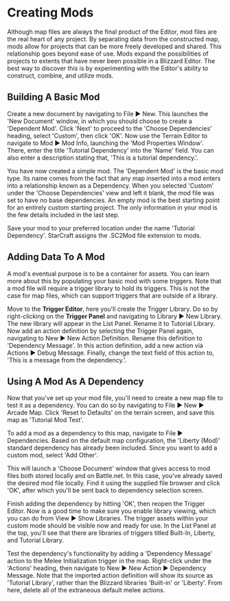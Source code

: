 # Creating Mods

Although map files are always the final product of the Editor, mod files are the real heart of any project. By separating data from the constructed map, mods allow for projects that can be more freely developed and shared. This relationship goes beyond ease of use. Mods expand the possibilities of projects to extents that have never been possible in a Blizzard Editor. The best way to discover this is by experimenting with the Editor's ability to construct, combine, and utilize mods.

## Building A Basic Mod

Create a new document by navigating to File ▶︎ New. This launches the 'New Document' window, in which you should choose to create a 'Dependent Mod'. Click 'Next' to proceed to the 'Choose Dependencies' heading, select 'Custom', then click 'OK'. Now use the Terrain Editor to navigate to Mod ▶︎ Mod Info, launching the 'Mod Properties Window'. There, enter the title 'Tutorial Dependency' into the 'Name' field. You can also enter a description stating that, 'This is a tutorial dependency.'.

You have now created a simple mod. The 'Dependent Mod' is the basic mod type. Its name comes from the fact that any map inserted into a mod enters into a relationship known as a Dependency. When you selected 'Custom' under the 'Choose Dependencies' view and left it blank, the mod file was set to have no base dependencies. An empty mod is the best starting point for an entirely custom starting project. The only information in your mod is the few details included in the last step.

Save your mod to your preferred location under the name 'Tutorial Dependency'. StarCraft assigns the .SC2Mod file extension to mods.

## Adding Data To A Mod

A mod's eventual purpose is to be a container for assets. You can learn more about this by populating your basic mod with some triggers. Note that a mod file will require a trigger library to hold its triggers. This is not the case for map files, which can support triggers that are outside of a library.

Move to the **Trigger Editor**, here you'll create the Trigger Library. Do so by right-clicking on the **Trigger Panel** and navigating to Library ▶︎ New Library. The new library will appear in the List Panel. Rename it to Tutorial Library. Now add an action definition by selecting the Trigger Panel again, navigating to New ▶︎ New Action Definition. Rename this definition to 'Dependency Message'. In this action definition, add a new action via Actions ▶︎ Debug Message. Finally, change the text field of this action to, 'This is a message from the dependency.'.

## Using A Mod As A Dependency

Now that you've set up your mod file, you'll need to create a new map file to test it as a dependency. You can do so by navigating to File ▶︎ New ▶︎ Arcade Map. Click 'Reset to Defaults' on the terrain screen, and save this map as 'Tutorial Mod Test'.

To add a mod as a dependency to this map, navigate to File ▶︎ Dependencies. Based on the default map configuration, the 'Liberty (Mod)' standard dependency has already been included. Since you want to add a custom mod, select 'Add Other'.

This will launch a 'Choose Document' window that gives access to mod files both stored locally and on Battle.net. In this case, you've already saved the desired mod file locally. Find it using the supplied file browser and click 'OK', after which you'll be sent back to dependency selection screen.

Finish adding the dependency by hitting 'OK', then reopen the Trigger Editor. Now is a good time to make sure you enable library viewing, which you can do from View ▶︎ Show Libraries. The trigger assets within your custom mode should be visible now and ready for use. In the List Panel at the top, you'll see that there are libraries of triggers titled Built-In, Liberty, and Tutorial Library.

Test the dependency's functionality by adding a 'Dependency Message' action to the Melee Initialization trigger in the map. Right-click under the 'Actions' heading, then navigate to New ▶︎ New Action ▶︎ Dependency Message. Note that the imported action definition will show its source as 'Tutorial Library', rather than the Blizzard libraries 'Built-in' or 'Liberty'. From here, delete all of the extraneous default melee actions.
